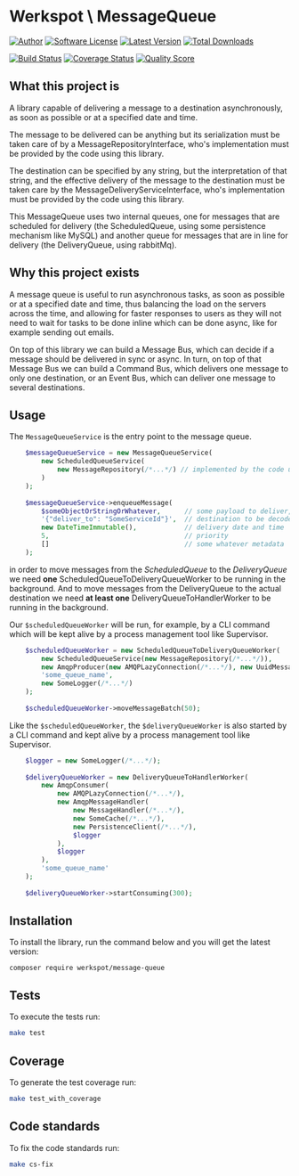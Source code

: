 # Werkspot \ MessageQueue

[![Author](http://img.shields.io/badge/author-Werkspot-blue.svg?style=flat-square)](https://www.werkspot.com)
[![Software License](https://img.shields.io/badge/license-MIT-blue.svg?style=flat-square)](LICENSE)
[![Latest Version](https://img.shields.io/github/release/werkspot/message-queue.svg?style=flat-square)](https://github.com/werkspot/message-queue/releases)
[![Total Downloads](https://img.shields.io/packagist/dt/werkspot/message-queue.svg?style=flat-square)](https://packagist.org/packages/werkspot/message-queue)

[![Build Status](https://img.shields.io/scrutinizer/build/g/werkspot/message-queue.svg?style=flat-square)](https://scrutinizer-ci.com/g/werkspot/message-queue/build)
[![Coverage Status](https://img.shields.io/scrutinizer/coverage/g/werkspot/message-queue.svg?style=flat-square)](https://scrutinizer-ci.com/g/werkspot/message-queue/code-structure)
[![Quality Score](https://img.shields.io/scrutinizer/g/werkspot/message-queue.svg?style=flat-square)](https://scrutinizer-ci.com/g/werkspot/message-queue)

## What this project is

A library capable of delivering a message to a destination asynchronously, 
as soon as possible or at a specified date and time.

The message to be delivered can be anything but its serialization must be taken care of by a MessageRepositoryInterface,
who's implementation must be provided by the code using this library.

The destination can be specified by any string, but the interpretation of that string, and the effective delivery of 
the message to the destination must be taken care by the MessageDeliveryServiceInterface,
who's implementation must be provided by the code using this library.

This MessageQueue uses two internal queues, one for messages that are scheduled for delivery (the ScheduledQueue, 
using some persistence mechanism like MySQL) and another queue for messages that are in line for delivery 
(the DeliveryQueue, using rabbitMq).

## Why this project exists

A message queue is useful to run asynchronous tasks, as soon as possible or at a specified date and time, 
thus balancing the load on the servers across the time, and allowing for faster responses to users as they will not 
need to wait for tasks to be done inline which can be done async, like for example sending out emails.

On top of this library we can build a Message Bus, which can decide if a message should be delivered in sync or async. 
In turn, on top of that Message Bus we can build a Command Bus, which delivers one message to only one destination, 
or an Event Bus, which can deliver one message to several destinations.

## Usage 

The `MessageQueueService` is the entry point to the message queue.

```php
    $messageQueueService = new MessageQueueService(
        new ScheduledQueueService(
            new MessageRepository(/*...*/) // implemented by the code using this library
        )
    );
    
    $messageQueueService->enqueueMessage(
        $someObjectOrStringOrWhatever,      // some payload to deliver, persisted by the MessageRepository
        '{"deliver_to": "SomeServiceId"}',  // destination to be decoded by the delivery service (MessageDeliveryServiceInterface)
        new DateTimeImmutable(),            // delivery date and time
        5,                                  // priority
        []                                  // some whatever metadata
    );
```

in order to move messages from the _ScheduledQueue_ to the _DeliveryQueue_ we need **one** 
ScheduledQueueToDeliveryQueueWorker to be running in the background. And to move messages from the DeliveryQueue to 
the actual destination we need **at least one** DeliveryQueueToHandlerWorker to be running in the background.

Our `$scheduledQueueWorker` will be run, for example, by a CLI command which will be kept alive by a process management 
tool like Supervisor.

```php
    $scheduledQueueWorker = new ScheduledQueueToDeliveryQueueWorker(
        new ScheduledQueueService(new MessageRepository(/*...*/)),
        new AmqpProducer(new AMQPLazyConnection(/*...*/), new UuidMessageIdGenerator()),
        'some_queue_name',
        new SomeLogger(/*...*/)
    );
    
    $scheduledQueueWorker->moveMessageBatch(50);
```

Like the `$scheduledQueueWorker`, the `$deliveryQueueWorker` is also started by a CLI command and kept alive by a 
process management tool like Supervisor.

```php
    $logger = new SomeLogger(/*...*/);
    
    $deliveryQueueWorker = new DeliveryQueueToHandlerWorker(
        new AmqpConsumer(
            new AMQPLazyConnection(/*...*/),
            new AmqpMessageHandler(
                new MessageHandler(/*...*/),
                new SomeCache(/*...*/),
                new PersistenceClient(/*...*/),
                $logger
            ),
            $logger
        ),
        'some_queue_name'
    );
    
    $deliveryQueueWorker->startConsuming(300);
```

## Installation

To install the library, run the command below and you will get the latest version:

```
composer require werkspot/message-queue
```

## Tests

To execute the tests run:
```bash
make test
```

## Coverage

To generate the test coverage run:
```bash
make test_with_coverage
```

## Code standards

To fix the code standards run:
```bash
make cs-fix
```
